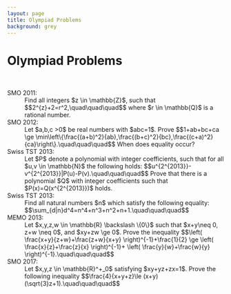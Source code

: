 ```yaml
---
layout: page
title: Olympiad Problems
background: grey
---
```


# Olympiad Problems
<br>
<!-- ![Olympiad Problems](/prob.jpg) -->

<dl>
  <dt>SMO 2011:</dt>
  <dd>
    Find all integers $z \in \mathbb{Z}$, such that $$2^{z}+2=r^2,\quad\quad\quad$$ where $r \in \mathbb{Q}$ is a rational number.
  </dd>

  <dt>SMO 2012:</dt>
  <dd>
    Let $a,b,c >0$ be real numbers with $abc=1$. Prove $$1+ab+bc+ca \ge \min\left\{\frac{(a+b)^2}{ab},\frac{(b+c)^2}{bc},\frac{(c+a)^2}{ca}\right\}.\quad\quad\quad$$ When does equality occur?
  </dd>

  <dt>Swiss TST 2013:</dt>
  <dd>
    Let $P$ denote a polynomial with integer coefficients, such that for all $u,v \in \mathbb{N}$ the following holds: $$u^{2^{2013}}-v^{2^{2013}}|P(u)-P(v).\quad\quad\quad$$ Prove that there is a polynomial $Q$ with integer coefficients such that $P(x)=Q(x^{2^{2013}})$ holds.
  </dd>

  <dt>Swiss TST 2013:</dt>
  <dd>
    Find all natural numbers $n$ which satisfy the following equality: $$\sum_{d|n}d^4=n^4+n^3+n^2+n+1.\quad\quad\quad$$
  </dd>

  <dt>MEMO 2013:</dt>
  <dd>
    Let $x,y,z,w \in \mathbb{R} \backslash \{0\}$ such that $x+y\neq 0, z+w \neq 0$, and $xy+zw \ge 0$. Prove the inequality $$\left( \frac{x+y}{z+w}+\frac{z+w}{x+y} \right)^{-1}+\frac{1}{2} \ge \left( \frac{x}{z}+\frac{z}{x} \right)^{-1}+ \left( \frac{y}{w}+\frac{w}{y} \right)^{-1}.\quad\quad\quad$$
  </dd>

  <dt>SMO 2017:</dt>
  <dd>
    Let $x,y,z \in \mathbb{R}^+_0$ satisfying $xy+yz+zx=1$. Prove the following inequality $$\frac{4}{x+y+z}\le (x+y)(\sqrt{3}z+1).\quad\quad\quad$$
  </dd>
</dl>
